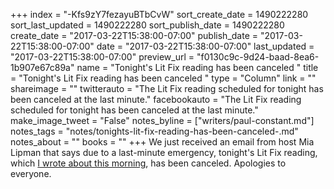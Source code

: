 +++
index = "-Kfs9zY7fezayuBTbCvW"
sort_create_date = 1490222280
sort_last_updated = 1490222280
sort_publish_date = 1490222280
create_date = "2017-03-22T15:38:00-07:00"
publish_date = "2017-03-22T15:38:00-07:00"
date = "2017-03-22T15:38:00-07:00"
last_updated = "2017-03-22T15:38:00-07:00"
preview_url = "f0130c9c-9d24-baad-8ea6-1b907e67c89a"
name = "Tonight's Lit Fix reading has been canceled "
title = "Tonight's Lit Fix reading has been canceled "
type = "Column"
link = ""
shareimage = ""
twitterauto = "The Lit Fix reading scheduled for tonight has been canceled at the last minute."
facebookauto = "The Lit Fix reading scheduled for tonight has been canceled at the last minute."
make_image_tweet = "False"
notes_byline = ["writers/paul-constant.md"]
notes_tags = "notes/tonights-lit-fix-reading-has-been-canceled-.md"
notes_about = ""
books = ""
+++
We just received an email from host Mia Lipman that says due to a last-minute emergency, tonight's Lit Fix reading, which [I wrote about this morning](http://www.seattlereviewofbooks.com/notes/2017/03/22/literary-event-of-the-week-lit-fix-fourth-anniversary-party-at-chop-suey/), has been canceled. Apologies to everyone.